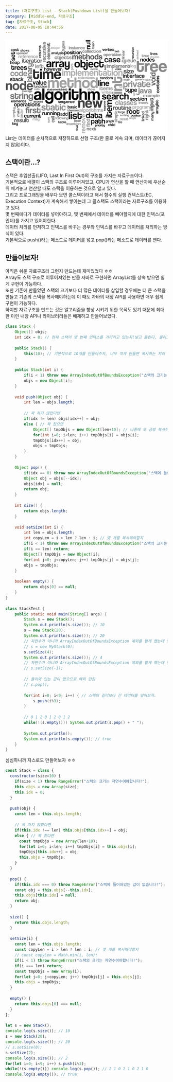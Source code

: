 ```yaml
---
title: (자료구조) List - Stack(Pushdown List)을 만들어보자!
category: [Middle-end, 자료구조]
tag: [자료구조, Stack]
date: 2017-08-05 18:44:56
---
```

![](stack-making/thumb.png)
List는 데이터를 순차적으로 저장하므로 선형 구조(한 줄로 계속 되며, 데이터가 끊어지지 않음)이다.  
  
## 스택이란...?
스택은 후입선출(LIFO, Last In First Out)의 구조를 가지는 자료구조이다.  
기본적으로 배열이 스택의 구조로 이루어져있고, CPU가 연산을 할 때 연산자에 우선순위 메겨놓고 연산할 때도 스택을 이용하는 것으로 알고 있다.  
그리고 프로그래밍을 배우다 보면 콜스택이라고 해서 함수의 실행 컨텍스트(EC, Execution Context)가 계속해서 쌓이는데 그 콜스택도 스택이라는 자료구조를 이용하고 있다.  
몇 번째에다가 데이터를 넣어야하고, 몇 번째에서 데이터를 빼야할지에 대한 인덱스(포인터)를 가지고 있어야한다.  
데이터 처리를 먼저하고 인덱스를 바꾸는 경우와 인덱스를 바꾸고 데이터를 처리하는 방식이 있다.  
기본적으로 push()라는 메소드로 데이터를 넣고 pop()라는 메소드로 데이터를 뺀다.  

## 만들어보자!
아직은 쉬운 자료구조라 그런지 만드는데 재미있었다 ㅎㅎ  
Array도 스택 구조로 이루어져있는 만큼 자바로 구현하면 ArrayList를 상속 받으면 쉽게 구현이 가능하다.  
또한 기존에 만들었던 스택의 크기보다 더 많은 데이터를 삽입할 경우에는 더 큰 스택을 만들고 기존의 스택을 복사해야하는데 이 때도 자바의 내장 API를 사용하면 매우 쉽게 구현이 가능하다.  
하지만 자료구조를 만드는 것은 알고리즘을 향상 시키기 위한 목적도 있기 때문에 최대한 이런 내장 API나 라이브러리들은 배제하고 만들어보았다.  

```java
class Stack {
    Object[] objs;
    int idx = 0; // 현재 스택이 몇 번째 인덱스를 가리키고 있는지(넣고 올린다, 올리고 넣는 게 아니라)

    public Stack() {
        this(10); // 기본적으로 10개를 만들어주자, 너무 작게 만들면 복사하는 처리 비용이 많이 들테니...
    }

    public Stack(int i) {
        if(i < 1) throw new ArrayIndexOutOfBoundsException("스택의 크기는 자연수여야합니다!");
        objs = new Object[i];
    }

    void push(Object obj) {
        int len = objs.length;

        // 꽉 차지 않았다면
        if(idx != len) objs[idx++] = obj;
        else { // 꽉 찼으면
            Object[] tmpObjs = new Object[len+10]; // 나중에 또 금방 복사하지 않게 적절하게 큰 배열을 만들자.
            for(int i=0; i<len; i++) tmpObjs[i] = objs[i];
            tmpObjs[idx++] = obj;
            objs = tmpObjs;
        }
    }

    Object pop() {
        if(idx == 0) throw new ArrayIndexOutOfBoundsException("스택에 들어와있는 값이 없습니다!");
        Object obj = objs[--idx];
        objs[idx] = null;
        return obj;
    }

    int size() {
        return objs.length;
    }

    void setSize(int i) {
        int len = objs.length;
        int copyLen = i > len ? len : i; // 몇 개를 복사해야할지
        if(i < 1) throw new ArrayIndexOutOfBoundsException("스택의 크기는 자연수여야합니다!");
        if(i == len) return;
        Object[] tmpObjs = new Object[i];
        for(int j=0; j<copyLen; j++) tmpObjs[j] = objs[j];
        objs = tmpObjs;
    }

    boolean empty() {
        return objs[0] == null;
    }
}

class StackTest {
    public static void main(String[] args) {
        Stack s = new Stack();
        System.out.println(s.size()); // 10
        s = new Stack(20);
        System.out.println(s.size()); // 20
        // 자연수가 아니라 ArrayIndexOutOfBoundsException 예외를 뱉게 했는데 맞을라나 ㅠㅠ
        // s = new MyStack(0);
        s.setSize(4);
        System.out.println(s.size()); // 4
        // 자연수가 아니라 ArrayIndexOutOfBoundsException 예외를 뱉게 했는데 맞을라나 ㅠㅠ
        // s.setSize(-1);

        // 들어와 있는 값이 없으므로 예외 던짐
        // s.pop();

        for(int i=0; i<9; i++) { // 스택의 길이보다 긴 데이터를 넣어보자.
            s.push(i%3);
        }

        // 0 1 2 0 1 2 0 1 2
        while(!(s.empty())) System.out.print(s.pop() + " ");

        System.out.println();
        System.out.println(s.empty()); // true
    }
}
```

심심하니까 자스로도 만들어보자 ㅎㅎ
```javascript
const Stack = class {
  constructor(size=10) {
    if(size < 1) throw RangeError("스택의 크기는 자연수여야합니다!");
    this.objs = new Array(size);
    this.idx = 0;
  }

  push(obj) {
    const len = this.objs.length;

    // 꽉 차지 않았다면
    if(this.idx !== len) this.objs[this.idx++] = obj;
    else { // 꽉 찼다면
      const tmpObjs = new Array(len+10);
      for(let i=0; i<len; i++) tmpObjs[i] = this.objs[i];
      tmpObjs[this.idx++] = obj;
      this.objs = tmpObjs;
    }
  }

  pop() {
    if(this.idx === 0) throw RangeError("스택에 들어와있는 값이 없습니다!");
    const obj = this.objs[--this.idx];
    this.objs[this.idx] = null;
    return obj;
  }

  size() {
    return this.objs.length;
  }

  setSize(i) {
    const len = this.objs.length;
    const copyLen = i > len ? len : i; // 몇 개를 복사해야할지
    // const copyLen = Math.min(i, len);
    if(i < 1) throw RangeError("스택의 크기는 자연수여야합니다!");
    if(i === len) return;
    const tmpObjs = new Array(i);
    for(let j=0; j<copyLen; j++) tmpObjs[j] = this.objs[j];
    this.objs = tmpObjs;
  }

  empty() {
    return this.objs[0] === null;
  }
};

let s = new Stack();
console.log(s.size()); // 10
s = new Stack(20);
console.log(s.size()); // 20
// s.setSize(0);
s.setSize(2);
console.log(s.size()); // 2
for(let i=0; i<9; i++) s.push(i%3);
while(!(s.empty())) console.log(s.pop()); // 2 1 0 2 1 0 2 1 0
console.log(s.empty()); // true
```